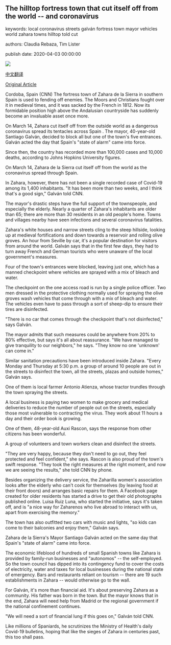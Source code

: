## The hilltop fortress town that cut itself off from the world -- and coronavirus

keywords: local coronavirus streets galván fortress town mayor vehicles world zahara towns hilltop told cut

authors: Claudia Rebaza, Tim Lister

publish date: 2020-04-03 00:00:00

![](https://cdn.cnn.com/cnnnext/dam/assets/200401170259-01-zahara-de-la-sierra-file-restricted-super-tease.jpg)

[中文翻译](The%20hilltop%20fortress%20town%20that%20cut%20itself%20off%20from%20the%20world%20--%20and%20coronavirus_zh.md)

[Original Article](https://edition.cnn.com/2020/04/03/europe/zahara-de-la-sierra-coronavirus-intl/index.html)

Cordoba, Spain (CNN) The fortress town of Zahara de la Sierra in southern Spain is used to fending off enemies. The Moors and Christians fought over it in medieval times, and it was sacked by the French in 1812. Now its formidable position high above the Andalusian countryside has suddenly become an invaluable asset once more.

On March 14, Zahara cut itself off from the outside world as a dangerous coronavirus spread its tentacles across Spain . The mayor, 40-year-old Santiago Galván, decided to block all but one of the town's five entrances. Galván acted the day that Spain's "state of alarm" came into force.

Since then, the country has recorded more than 100,000 cases and 10,000 deaths, according to Johns Hopkins University figures.

On March 14, Zahara de la Sierra cut itself off from the world as the coronavirus spread through Spain.

In Zahara, however, there has not been a single recorded case of Covid-19 among its 1,400 inhabitants. "It has been more than two weeks, and I think that's a good sign," Galván told CNN.

The mayor's drastic steps have the full support of the townspeople, and especially the elderly. Nearly a quarter of Zahara's inhabitants are older than 65; there are more than 30 residents in an old people's home. Towns and villages nearby have seen infections and several coronavirus fatalities.

Zahara's white houses and narrow streets cling to the steep hillside, looking up at medieval fortifications and down towards a reservoir and rolling olive groves. An hour from Seville by car, it's a popular destination for visitors from around the world. Galván says that in the first few days, they had to turn away French and German tourists who were unaware of the local government's measures.

Four of the town's entrances were blocked, leaving just one, which has a manned checkpoint where vehicles are sprayed with a mix of bleach and water.

The checkpoint on the one access road is run by a single police officer. Two men dressed in the protective clothing normally used for spraying the olive groves wash vehicles that come through with a mix of bleach and water. The vehicles even have to pass through a sort of sheep-dip to ensure their tires are disinfected.

"There is no car that comes through the checkpoint that's not disinfected," says Galván.

The mayor admits that such measures could be anywhere from 20% to 80% effective, but says it's all about reassurance. "We have managed to give tranquility to our neighbors," he says. "They know no one 'unknown' can come in."

Similar sanitation precautions have been introduced inside Zahara. "Every Monday and Thursday at 5:30 p.m. a group of around 10 people are out in the streets to disinfect the town, all the streets, plazas and outside homes," Galván says.

One of them is local farmer Antonio Atienza, whose tractor trundles through the town spraying the streets.

A local business is paying two women to make grocery and medical deliveries to reduce the number of people out on the streets, especially those most vulnerable to contracting the virus. They work about 11 hours a day and their order book is growing.

One of them, 48-year-old Auxi Rascon, says the response from other citizens has been wonderful.

A group of volunteers and town workers clean and disinfect the streets.

"They are very happy, because they don't need to go out, they feel protected and feel confident," she says. Rascon is also proud of the town's swift response. "They took the right measures at the right moment, and now we are seeing the results," she told CNN by phone.

Besides organizing the delivery service, the Zaharilla women's association looks after the elderly who can't cook for themselves (by leaving food at their front doors) and arranges basic repairs for them. A Facebook page created for older residents has started a drive to get their old photographs published online. Luisa Ruiz Luna, who started the initiative, says it's taken off, and is "a nice way for Zaharenos who live abroad to interact with us, apart from exercising the memory."

The town has also outfitted two cars with music and lights, "so kids can come to their balconies and enjoy them," Galván says.

Zahara de la Sierra's Mayor Santiago Galván acted on the same day that Spain's "state of alarm" came into force.

The economic lifeblood of hundreds of small Spanish towns like Zahara is provided by family-run businesses and "autonomos" -- the self-employed. So the town council has dipped into its contingency fund to cover the costs of electricity, water and taxes for local businesses during the national state of emergency. Bars and restaurants reliant on tourism -- there are 19 such establishments in Zahara -- would otherwise go to the wall.

For Galván, it's more than financial aid. It's about preserving Zahara as a community. His father was born in the town. But the mayor knows that in the end, Zahara will need help from Madrid or the regional government if the national confinement continues.

"We will need a sort of financial lung if this goes on," Galván told CNN.

Like millions of Spaniards, he scrutinizes the Ministry of Health's daily Covid-19 bulletins, hoping that like the sieges of Zahara in centuries past, this too shall pass.